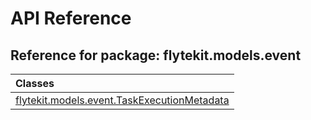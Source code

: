 # API Reference

## Reference for package: flytekit.models.event

| Classes  |
| :------------- |
| [flytekit.models.event.TaskExecutionMetadata](flytekit_models_event_taskexecutionmetadata) |
